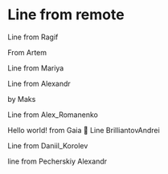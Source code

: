 # Line from remote

Line from Ragif

From Artem


Line from Mariya


Line from Alexandr 


by Maks

Line from Alex_Romanenko

Hello world! 
from Gaia 🤯
Line BrilliantovAndrei

Line from Daniil_Korolev

line from Pecherskiy Alexandr